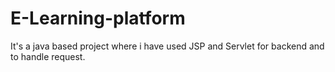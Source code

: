 # E-Learning-platform
It's a java based project where i have used JSP and Servlet for backend and to handle request.
